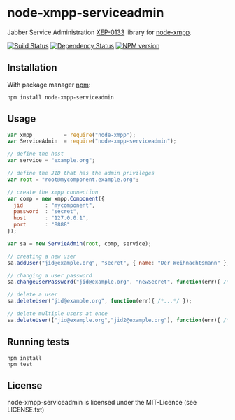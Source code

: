 # node-xmpp-serviceadmin

Jabber Service Administration
[XEP-0133](http://xmpp.org/extensions/xep-0133.html) library for
[node-xmpp](https://github.com/astro/node-xmpp).

[![Build Status](https://secure.travis-ci.org/flosse/node-xmpp-serviceadmin.png)](http://travis-ci.org/flosse/node-xmpp-serviceadmin)
[![Dependency Status](https://gemnasium.com/flosse/node-xmpp-serviceadmin.png)](https://gemnasium.com/flosse/node-xmpp-serviceadmin.png)
[![NPM version](https://badge.fury.io/js/node-xmpp-serviceadmin.png)](http://badge.fury.io/js/node-xmpp-serviceadmin)

## Installation

With package manager [npm](http://npmjs.org/):

    npm install node-xmpp-serviceadmin

## Usage

```javascript
var xmpp          = require("node-xmpp");
var ServiceAdmin  = require("node-xmpp-serviceadmin");

// define the host
var service = "example.org";

// define the JID that has the admin privileges
var root = "root@mycomponent.example.org";

// create the xmpp connection
var comp = new xmpp.Component({
  jid       : "mycomponent",
  password  : "secret",
  host      : "127.0.0.1",
  port      : "8888"
});

var sa = new ServieAdmin(root, comp, service);

// creating a new user
sa.addUser("jid@example.org", "secret", { name: "Der Weihnachtsmann" }, function(err){ /*...*/ });

// changing a user password
sa.changeUserPassword("jid@example.org", "newSecret", function(err){ /*...*/ });

// delete a user
sa.deleteUser("jid@example.org", function(err){ /*...*/ });

// delete multiple users at once
sa.deleteUser(["jid@example.org","jid2@example.org"], function(err){ /*...*/ });
```

## Running tests

```shell
npm install
npm test
```

## License

node-xmpp-serviceadmin is licensed under the MIT-Licence
(see LICENSE.txt)

